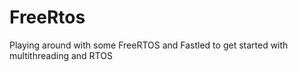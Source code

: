 # FreeRtos
Playing around with some FreeRTOS and Fastled to get started with multithreading and RTOS 
